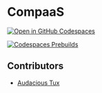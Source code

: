 # CompaaS

[![Open in GitHub Codespaces](https://github.com/codespaces/badge.svg)](https://github.com/codespaces/new/?machine=xLargePremiumLinux&repo=github%2Fgithub&ref=master)  

[![Codespaces Prebuilds](https://github.com/audacioustux/CompaaS/actions/workflows/codespaces/create_codespaces_prebuilds/badge.svg)](https://github.com/audacioustux/CompaaS/actions/workflows/codespaces/create_codespaces_prebuilds)

## Contributors

- [Audacious Tux](//audacioustux.com)
